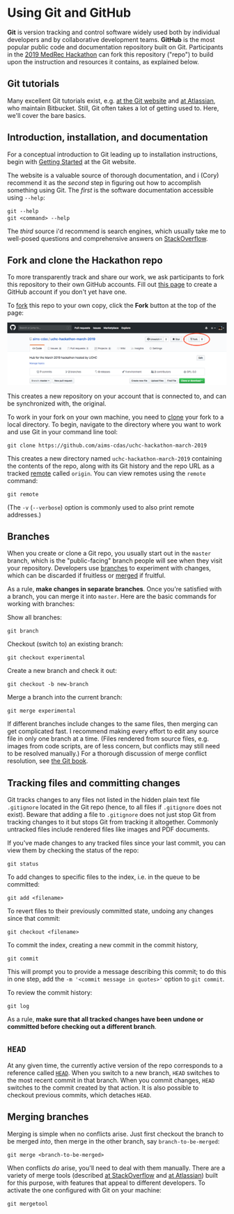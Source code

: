 # Using Git and GitHub

**Git** is version tracking and control software widely used both by individual developers and by collaborative development teams. **GitHub** is the most popular public code and documentation repository built on Git. Participants in the [2019 MedRec Hackathon](../) can fork this repository ("repo") to build upon the instruction and resources it contains, as explained below.

## Git tutorials

Many excellent Git tutorials exist, e.g. [at the Git website](https://git-scm.com/docs/gittutorial) and [at Atlassian](https://www.atlassian.com/git/tutorials), who maintain Bitbucket. Still, Git often takes a lot of getting used to. Here, we'll cover the bare basics.

## Introduction, installation, and documentation

For a conceptual introduction to Git leading up to installation instructions, begin with [Getting Started](https://git-scm.com/book/en/v2/Getting-Started-About-Version-Control) at the Git website.

The website is a valuable source of thorough documentation, and i (Cory) recommend it as the _second_ step in figuring out how to accomplish something using Git. The _first_ is the software documentation accessible using `--help`:

```command
git --help
git <command> --help
```

The _third_ source i'd recommend is search engines, which usually take me to well-posed questions and comprehensive answers on [StackOverflow](https://stackoverflow.com/).

## Fork and clone the Hackathon repo

To more transparently track and share our work, we ask participants to fork this repository to their own GitHub accounts. Fill out [this page](https://github.com/join) to create a GitHub account if you don't yet have one.

To [fork](https://help.github.com/en/articles/fork-a-repo) this repo to your own copy, click the **Fork** button at the top of the page:

![Screenshot Fork](screenshot-fork.png)

This creates a new repository on your account that is connected to, and can be synchronized with, the original.

To work in your fork on your own machine, you need to [clone](https://help.github.com/en/articles/cloning-a-repository) your fork to a local directory. To begin, navigate to the directory where you want to work and use Git in your command line tool:

```command
git clone https://github.com/aims-cdas/uchc-hackathon-march-2019
```

This creates a new directory named `uchc-hackathon-march-2019` containing the contents of the repo, along with its Git history and the repo URL as a tracked [remote](https://git-scm.com/docs/git-remote) called `origin`. You can view remotes using the `remote` command:
```command
git remote
```
(The `-v` (`--verbose`) option is commonly used to also print remote addresses.)

## Branches

When you create or clone a Git repo, you usually start out in the `master` branch, which is the "public-facing" branch people will see when they visit your repository. Developers use [branches](https://git-scm.com/docs/git-branch) to experiment with changes, which can be discarded if fruitless or [merged](https://git-scm.com/docs/git-merge) if fruitful.

As a rule, **make changes in separate branches**. Once you're satisfied with a branch, you can merge it into `master`. Here are the basic commands for working with branches:

Show all branches:
```command
git branch
```

Checkout (switch to) an existing branch:
```command
git checkout experimental
```

Create a new branch and check it out:
```command
git checkout -b new-branch
```

Merge a branch into the current branch:
```command
git merge experimental
```

If different branches include changes to the same files, then merging can get complicated fast. I recommend making every effort to edit any source file in only one branch at a time. (Files rendered from source files, e.g. images from code scripts, are of less concern, but conflicts may still need to be resolved manually.) For a thorough discussion of merge conflict resolution, see [the Git book](https://git-scm.com/book/en/v2/Git-Branching-Basic-Branching-and-Merging).

## Tracking files and committing changes

Git tracks changes to any files not listed in the hidden plain text file `.gitignore` located in the Git repo (hence, to all files if `.gitignore` does not exist). Beware that adding a file to `.gitignore` does not just stop Git from tracking changes to it but stops Git from tracking it altogether. Commonly untracked files include rendered files like images and PDF documents.

If you've made changes to any tracked files since your last commit, you can view them by checking the status of the repo:

```command
git status
```

To add changes to specific files to the index, i.e. in the queue to be committed:
```command
git add <filename>
```

To revert files to their previously committed state, undoing any changes since that commit:
```command
git checkout <filename>
```

To commit the index, creating a new commit in the commit history,
```command
git commit
```
This will prompt you to provide a message describing this commit; to do this in one step, add the `-m '<commit message in quotes>'` option to `git commit`.

To review the commit history:
```command
git log
```

As a rule, **make sure that all tracked changes have been undone or committed before checking out a different branch**.

## `HEAD`

At any given time, the currently active version of the repo corresponds to a reference called [`HEAD`](http://researchhubs.com/post/computing/git/what-is-HEAD-in-git.html). When you switch to a new branch, `HEAD` switches to the most recent commit in that branch. When you commit changes, `HEAD` switches to the commit created by that action. It is also possible to checkout previous commits, which detaches `HEAD`.

## Merging branches

Merging is simple when no conflicts arise. Just first checkout the branch to be merged _into_, then merge in the other branch, say `branch-to-be-merged`:
```command
git merge <branch-to-be-merged>
```

When conflicts _do_ arise, you'll need to deal with them manually. There are a variety of merge tools (described [at StackOverflow](https://stackoverflow.com/questions/137102/whats-the-best-visual-merge-tool-for-git) and [at Atlassian](https://developer.atlassian.com/blog/2015/12/tips-tools-to-solve-git-conflicts/)) built for this purpose, with features that appeal to different developers. To activate the one configured with Git on your machine:
```command
git mergetool
```
